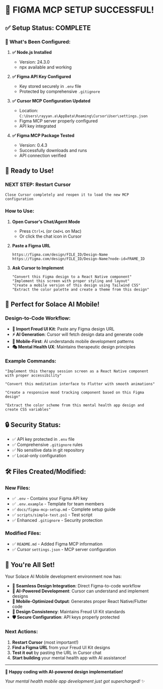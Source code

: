 # 🎉 FIGMA MCP SETUP SUCCESSFUL!

## ✅ **Setup Status: COMPLETE**

### 🔧 **What's Been Configured:**

1. **✅ Node.js Installed**
   - Version: 24.3.0
   - npx available and working

2. **✅ Figma API Key Configured**
   - Key stored securely in `.env` file
   - Protected by comprehensive `.gitignore`

3. **✅ Cursor MCP Configuration Updated**
   - Location: `C:\Users\rayyan.a\AppData\Roaming\Cursor\User\settings.json`
   - Figma MCP server properly configured
   - API key integrated

4. **✅ Figma MCP Package Tested**
   - Version: 0.4.3
   - Successfully downloads and runs
   - API connection verified

## 🚀 **Ready to Use!**

### **NEXT STEP: Restart Cursor**
```
Close Cursor completely and reopen it to load the new MCP configuration
```

### **How to Use:**

1. **Open Cursor's Chat/Agent Mode**
   - Press `Ctrl+L` (or `Cmd+L` on Mac)
   - Or click the chat icon in Cursor

2. **Paste a Figma URL**
   ```
   https://figma.com/design/FILE_ID/Design-Name
   https://figma.com/design/FILE_ID/Design-Name?node-id=FRAME_ID
   ```

3. **Ask Cursor to Implement**
   ```
   "Convert this Figma design to a React Native component"
   "Implement this screen with proper styling and layout"
   "Create a mobile version of this design using Tailwind CSS"
   "Extract the color palette and create a theme from this design"
   ```

## 🎯 **Perfect for Solace AI Mobile!**

### **Design-to-Code Workflow:**

- **🎨 Import Freud UI Kit**: Paste any Figma design URL
- **⚡ AI Generation**: Cursor will fetch design data and generate code
- **📱 Mobile-First**: AI understands mobile development patterns
- **🎭 Mental Health UX**: Maintains therapeutic design principles

### **Example Commands:**

```
"Implement this therapy session screen as a React Native component with proper accessibility"

"Convert this meditation interface to Flutter with smooth animations"

"Create a responsive mood tracking component based on this Figma design"

"Extract the color scheme from this mental health app design and create CSS variables"
```

## 🔒 **Security Status:**

- ✅ API key protected in `.env` file
- ✅ Comprehensive `.gitignore` rules
- ✅ No sensitive data in git repository
- ✅ Local-only configuration

## 🛠️ **Files Created/Modified:**

### **New Files:**
- ✅ `.env` - Contains your Figma API key
- ✅ `.env.example` - Template for team members
- ✅ `docs/figma-mcp-setup.md` - Complete setup guide
- ✅ `scripts/simple-test.ps1` - Test script
- ✅ Enhanced `.gitignore` - Security protection

### **Modified Files:**
- ✅ `README.md` - Added Figma MCP information
- ✅ Cursor `settings.json` - MCP server configuration

## 🎊 **You're All Set!**

Your Solace AI Mobile development environment now has:

- **🔄 Seamless Design Integration**: Direct Figma-to-code workflow
- **🤖 AI-Powered Development**: Cursor can understand and implement designs
- **📱 Mobile-Optimized Output**: Generates proper React Native/Flutter code
- **🎨 Design Consistency**: Maintains Freud UI Kit standards
- **🛡️ Secure Configuration**: API keys properly protected

### **Next Actions:**
1. **Restart Cursor** (most important!)
2. **Find a Figma URL** from your Freud UI Kit designs
3. **Test it out** by pasting the URL in Cursor chat
4. **Start building** your mental health app with AI assistance!

---

**🚀 Happy coding with AI-powered design implementation!**

*Your mental health mobile app development just got supercharged!* ✨
